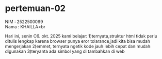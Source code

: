 # pertemuan-02
NIM : 2522500069<br>
Nama : KHAILLA<br

Hari ini, senin O6. okt. 2025 kami belajar:
1)ternyata,struktur html tidak perlu ditulis lengkap karena browser punya eror tolarance,jadi kita bisa mudah mengerjakan 
2)emmet, ternyata ngetik kode jauh lebih cepat dan mudah digunakan 
3)teryanta ada simbol yang di tambahkan di web 